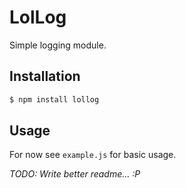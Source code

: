 # LolLog

Simple logging module.

## Installation

```bash
$ npm install lollog
```

## Usage

  For now see `example.js` for basic usage.
  
  *TODO: Write better readme... :P*
